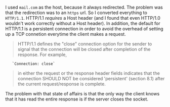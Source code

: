 I used `mail.com` as the host, because it always redirected.  The problem was that the redirection was to an `https` url. So I converted everything to `HTTP/1.1`.  HTTP/1.1 _requires_ a Host header (and I found that even HTTP/1.0 wouldn't work correctly without a Host header).  In addition, the default for HTTP/1.1 is a persistent connection in order to avoid the overhead of setting up a TCP connetion everytime the client makes a request.

> HTTP/1.1 defines the "close" connection option for the sender to signal that the connection will be closed after completion of the response. For example,

       `Connection: close`
       
> in either the request or the response header fields indicates that the connection SHOULD NOT be considered 'persistent' (section 8.1) after the current request/response is complete.




The problem with that state of affairs is that the only way the client knows that it has read the entire response is if the server closes the socket.
